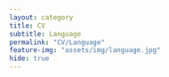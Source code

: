 ```yaml
---
layout: category
title: CV
subtitle: Language
permalink: "CV/Language"
feature-img: "assets/img/language.jpg"
hide: true
---
```

